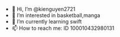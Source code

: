 - 👋 Hi, I’m @kienguyen2721
- 👀 I’m interested in basketball,manga
- 🌱 I’m currently learning swift
- 📫 How to reach me: ID 100010432980131

<!---
kienguyen2721/kienguyen2721 is a ✨ special ✨ repository because its `README.md` (this file) appears on your GitHub profile.
You can click the Preview link to take a look at your changes.
--->
